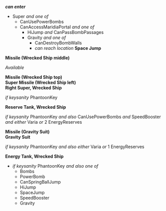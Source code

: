 ﻿***can enter***

- Super *and one of*
  - CanUsePowerBombs
  - CanAccessMaridiaPortal *and one of*
    - HiJump *and* CanPassBombPassages
    - Gravity *and one of*
      - CanDestroyBombWalls
      - *can reach location* **Space Jump**

**Missile (Wrecked Ship middle)**

*Available*

**Missile (Wrecked Ship top)**  
**Super Missile (Wrecked Ship left)**  
**Right Super, Wrecked Ship**

*if keysanity* PhantoonKey

**Reserve Tank, Wrecked Ship**

*if keysanity* PhantoonKey *and also* CanUsePowerBombs *and* SpeedBooster *and either* Varia *or* 2 EnergyReserves

**Missile (Gravity Suit)**  
**Gravity Suit**

*if keysanity* PhantoonKey *and also either* Varia *or* 1 EnergyReserves

**Energy Tank, Wrecked Ship**

- *if keysanity* PhantoonKey *and also one of*
  - Bombs
  - PowerBomb
  - CanSpringBallJump
  - HiJump
  - SpaceJump
  - SpeedBooster
  - Gravity
